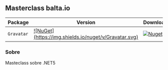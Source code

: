 ## Masterclass balta.io

| Package | Version | Downloads | 
| ------- | ------- | -------- |
| `Gravatar` | [![NuGet] (https://img.shields.io/nuget/v/Gravatar.svg)](https://nuget.org/packages/Gravatar) | [![Nuget](https://img.shields.io/nuget/dt/Gravatar.svg)](https://nuget.org/packages/Gravatar) |

### Sobre

Masteclass sobre .NET5
